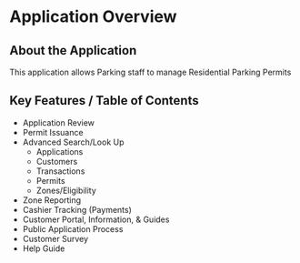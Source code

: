 # Application Overview

## About the Application

This application allows Parking staff to manage Residential Parking Permits

## Key Features / Table of Contents

* Application Review
* Permit Issuance
* Advanced Search/Look Up
  * Applications
  * Customers
  * Transactions
  * Permits
  * Zones/Eligibility
* Zone Reporting
* Cashier Tracking \(Payments\)
* Customer Portal, Information, & Guides
* Public Application Process
* Customer Survey
* Help Guide

